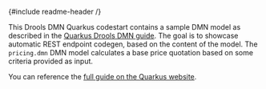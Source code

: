 {#include readme-header /}

This Drools DMN Quarkus codestart contains a sample DMN model as described in the [Quarkus Drools DMN guide](https://quarkus.io/guides/drools-dmn).
The goal is to showcase automatic REST endpoint codegen, based on the content of the model.
The `pricing.dmn` DMN model calculates a base price quotation based on some criteria provided as input.

You can reference the [full guide on the Quarkus website](https://quarkus.io/guides/drools-dmn).
